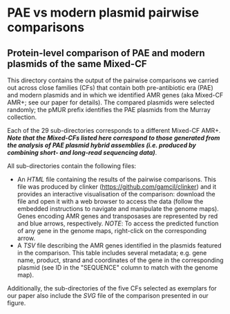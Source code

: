 # PAE vs modern plasmid pairwise comparisons
## Protein-level comparison of PAE and modern plasmids of the same Mixed-CF
This directory contains the output of the pairwise comparisons we carried out across close families (CFs) that contain both pre-antibiotic era (PAE) and modern plasmids and in which we identified AMR genes (aka Mixed-CF AMR+; see our paper for details). The compared plasmids were selected randomly; the pMUR prefix identifies the PAE plasmids from the Murray collection.

Each of the 29 sub-directories corresponds to a different Mixed-CF AMR+. ___Note that the Mixed-CFs listed here correspond to those generated from the analysis of PAE plasmid hybrid assemblies (i.e. produced by combining short- and long-read sequencing data)___.

All sub-directories contain the following files:

- An _HTML_ file containing the results of the pairwise comparisons. This file was produced by clinker (https://github.com/gamcil/clinker) and it provides an interactive visualisation of the comparison: download the file and open it with a web browser to access the data (follow the embedded instructions to navigate and manipulate the genome maps). Genes encoding AMR genes and transposases are represented by red and blue arrows, respectively. _NOTE_: To access the predicted function of any gene in the genome maps, right-click on the corresponding arrow.
- A _TSV_ file describing the AMR genes identified in the plasmids featured in the comparison. This table includes several metadata; e.g. gene name, product, strand and coordinates of the gene in the corresponding plasmid (see ID in the "SEQUENCE" column to match with the genome map).

Additionally, the sub-directories of the five CFs selected as exemplars for our paper also include the _SVG_ file of the comparison presented in our figure.
